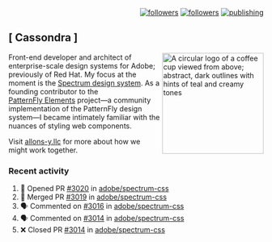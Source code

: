 <p align="right"><a rel="me" href="https://front-end.social/@castastrophe">
    <img alt="followers" title="Follow me on Mastodon" src="https://img.shields.io/mastodon/follow/109297102751309835?domain=https%3A%2F%2Ffront-end.social&label=Follow&logo=mastodon&logoColor=white&style=for-the-badge&labelColor=008080&color=006969"/></a>
  <a href="https://codepen.io/castastrophe/">
    <img alt="followers" title="Follow me on CodePen" src="https://img.shields.io/badge/23-1?color=640464&labelColor=7c007c&style=for-the-badge&logo=codepen&label=Follow"/></a>
<a href="https://castastrophe.medium.com/">
    <img alt="publishing" title="View articles on Medium" src="https://img.shields.io/badge/107-1?color=666&labelColor=444&label=subscribe&logo=medium&logoColor=white&style=for-the-badge"/></a>
</p>

## [&nbsp;Cassondra&nbsp;]

<img align="right" src="https://github-production-user-asset-6210df.s3.amazonaws.com/1840295/253016758-ba468774-1cd3-42c2-8f43-947b5eeb5edf.png" height="200" alt="A circular logo of a coffee cup viewed from above; abstract, dark outlines with hints of teal and creamy tones">

Front-end developer and architect of enterprise-scale design systems for Adobe; previously of Red Hat. My focus at the moment is the [Spectrum design system](https://github.com/adobe/spectrum-css). As a founding contributor to the [PatternFly&nbsp;Elements](https://github.com/patternfly/patternfly-elements) project&mdash;a community implementation of the PatternFly design system&mdash;I became intimately familiar with the nuances of styling web components.

Visit [allons-y.llc](http://allons-y.llc/) for more about how we might work together.

### Recent activity

<!--START_SECTION:activity-->
1. 💪 Opened PR [#3020](https://github.com/adobe/spectrum-css/pull/3020) in [adobe/spectrum-css](https://github.com/adobe/spectrum-css)
2. 🎉 Merged PR [#3019](https://github.com/adobe/spectrum-css/pull/3019) in [adobe/spectrum-css](https://github.com/adobe/spectrum-css)
3. 🗣 Commented on [#3016](https://github.com/adobe/spectrum-css/pull/3016#issuecomment-2307316634) in [adobe/spectrum-css](https://github.com/adobe/spectrum-css)
4. 🗣 Commented on [#3014](https://github.com/adobe/spectrum-css/pull/3014#issuecomment-2307308589) in [adobe/spectrum-css](https://github.com/adobe/spectrum-css)
5. ❌ Closed PR [#3014](https://github.com/adobe/spectrum-css/pull/3014) in [adobe/spectrum-css](https://github.com/adobe/spectrum-css)
<!--END_SECTION:activity-->
